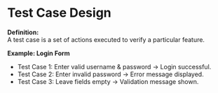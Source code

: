 # Test Case Design

**Definition:**  
A test case is a set of actions executed to verify a particular feature.

**Example: Login Form**  
- Test Case 1: Enter valid username & password → Login successful.  
- Test Case 2: Enter invalid password → Error message displayed.  
- Test Case 3: Leave fields empty → Validation message shown.
